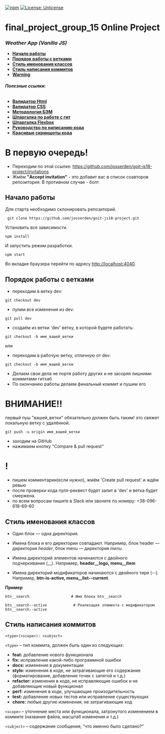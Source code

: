 [![npm](https://img.shields.io/npm/v/npm.svg?style=flat-square)](https://www.npmjs.com/package/npm)
[![License: Unlicense](https://img.shields.io/badge/license-Unlicense-blue.svg)](http://unlicense.org/)

# final_project_group_15 Online Project

### _Weather App (Vanilla JS)_

-   **[Начало работы](#начало-работы)**
-   **[Порядок работы с ветками](#порядок-работы-с-ветками)**
-   **[Стиль именования классов](#стиль-именования-классов)**
-   **[Стиль написания коммитов](#стиль-написания-коммитов)**
-   **[Warning](#внимание)**

###### **Полезные ссылки:**

-   **[Валидатор Html](https://validator.w3.org/)**
-   **[Валидатор CSS](https://jigsaw.w3.org/css-validator/#validate_by_input)**
-   **[Методология БЭМ](https://ru.bem.info/methodology/quick-start/#%D1%81%D0%BE%D0%B4%D0%B5%D1%80%D0%B6%D0%B0%D0%BD%D0%B8%D0%B5)**
-   **[Шпаргалка по работе с гит](https://github.com/Imangazaliev/git-tips)**
-   **[Шпаргалка Flexbox](http://tpverstak.ru/flex-cheatsheet/)**
-   **[Руководство по написанию кода](http://sadcitizen.me/code-guide/)**
-   **[Красивые скриншоты кода](https://carbon.now.sh/)**

# В первую очередь!
 - Переходим по этой ссылке: https://github.com/josserden/goit-js18-project/invitations 
 - Жмём **"Accept invitation"** - это добавит вас в список соавторов репозитория. В противном случае - болт

## Начало работы

Для старта необходимо склонировать репозиторий.

```shell
 git clone https://github.com/josserden/goit-js18-project.git
```

Установить все зависимости.

```shell
npm install
```

И запустить режим разработки.

```shell
npm start
```

Во вкладке браузера перейти по адресу
[http://localhost:4040](http://localhost:4040).

## Порядок работы с ветками

-   переходим в ветку dev:

```shell
git checkout dev
```

-   пулим все изменения из dev:

```shell
git pull dev
```

-   создаём из ветки 'dev' ветку, в которой будете работать:

```shell
git checkout -b имя_вашей_ветки
```

или

-   переходим в рабочую ветку, отличную от dev:

```shell
git checkout -b имя_вашей_ветки
```

-   Делаем свои дела не портя работу других и не засоряя лишними коммитами
    гитхаб
-   По окончанию работы делаем финальный коммит и пушим его

# ВНИМАНИЕ!!

первый пуш "вашей_ветки" обязательно должен быть таким! это свяжет локальную
ветку с удалённой.

```plain
git push -u origin имя_вашей_ветки
```

-   заходим на GitHub
-   нажимаем кнопку "Compare & pull request"

# !

-   пишем комментарии(если нужно), жмём 'Create pull request' и ждём ревью
-   после проверки кода пулл-реквест будет залит в 'dev' и ветка будет смержена.
-   по всем вопросам пишите в Slack или звоните по номеру: +38-096-618-69-60

## Стиль именования классов

- Один блок — одна директория.

- Имена блока и его директории совпадают. Например, блок header — директория *header*, блок menu — директория *menu*.

- Имена директорий элементов начинаются с двойного подчеркивания (__). Например, **header__logo, menu__item**

- Имена директорий модификаторов начинаются с двойного тире (--). Например, **btn-is-active, menu__list--current**.

**Пример**

```shell
btn__search                   # Имя блока btn__search

btn__search--active            # Реализация элемента с модификатором btn__search--active
   ```                                    

## Стиль написания коммитов

```shell
<type>(<scope>): <subject>
```

`<type>` – тип коммита, должен быть один из следующих:

-   **feat:** добавление нового функционала
-   **fix:** исправление какой-либо программной ошибки
-   **docs:** изменения в документации
-   **style:** изменения в коде, не затрагивающие его содержание
    (форматирование, добавление точек с запятой и т.д.)
-   **refactor:** изменения в коде, не исправляющие ошибок и не добавляющие
    новый функционал
-   **perf:** изменения в коде, улучшающие произодительность
-   **test:** добавление новых тестов или исправление существующих
-   **chore:** любые другие изменения, не затрагивающие код

`<scope>` – уточнение места или функционала, затронутого изменением в коммите
(название файла, масштаб изменения и т.д.)

`<subject>` – содержание сообщения, “что именно было сделано?”
